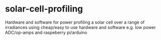 # solar-cell-profiling
Hardware and software for power profiling a solar cell over a range of irradiances using cheap/easy to use hardware and software e.g. low power ADC/op-amps and raspeberry pi/arduino

